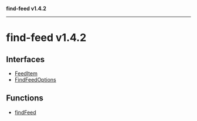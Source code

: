**find-feed v1.4.2**

***

# find-feed v1.4.2

## Interfaces

- [FeedItem](interfaces/FeedItem.md)
- [FindFeedOptions](interfaces/FindFeedOptions.md)

## Functions

- [findFeed](functions/findFeed.md)
